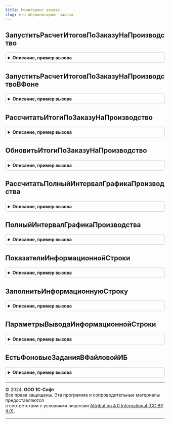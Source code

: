 ```yaml
---
title: Мониторинг заказа
slug: erp-uh/мониторинг-заказа
---
```



## ЗапуститьРасчетИтоговПоЗаказуНаПроизводство
<details style="margin: 1em 0; padding: 0.5em; border: 1px solid #ccc; border-radius: 6px;">

<summary style="font-weight: bold; cursor: pointer;">Описание, пример вызова</summary>

```bsl

Функция ЗапуститьРасчетИтоговПоЗаказуНаПроизводство(ЗаказНаПроизводство, ПолныйРасчет = Ложь) Экспорт
```

Пример вызова
```bsl
Результат = МониторингЗаказа.ЗапуститьРасчетИтоговПоЗаказуНаПроизводство(ЗаказНаПроизводство, ПолныйРасчет);
```
</details>

## ЗапуститьРасчетИтоговПоЗаказуНаПроизводствоВФоне
<details style="margin: 1em 0; padding: 0.5em; border: 1px solid #ccc; border-radius: 6px;">

<summary style="font-weight: bold; cursor: pointer;">Описание, пример вызова</summary>

```bsl

Функция ЗапуститьРасчетИтоговПоЗаказуНаПроизводствоВФоне(ПараметрыПроцедуры, Ключ, ПовтПопытка = Ложь) Экспорт
```

Пример вызова
```bsl
Результат = МониторингЗаказа.ЗапуститьРасчетИтоговПоЗаказуНаПроизводствоВФоне(ПараметрыПроцедуры, Ключ, ПовтПопытка);
```
</details>

## РассчитатьИтогиПоЗаказуНаПроизводство
<details style="margin: 1em 0; padding: 0.5em; border: 1px solid #ccc; border-radius: 6px;">

<summary style="font-weight: bold; cursor: pointer;">Описание, пример вызова</summary>

```bsl

Процедура РассчитатьИтогиПоЗаказуНаПроизводство(Параметры) Экспорт
```

Пример вызова
```bsl
МониторингЗаказа.РассчитатьИтогиПоЗаказуНаПроизводство(Параметры) 
```
</details>

## ОбновитьИтогиПоЗаказуНаПроизводство
<details style="margin: 1em 0; padding: 0.5em; border: 1px solid #ccc; border-radius: 6px;">

<summary style="font-weight: bold; cursor: pointer;">Описание, пример вызова</summary>

```bsl

Процедура ОбновитьИтогиПоЗаказуНаПроизводство(Параметры, АдресХранилища) Экспорт
```

Пример вызова
```bsl
МониторингЗаказа.ОбновитьИтогиПоЗаказуНаПроизводство(Параметры, АдресХранилища) 
```
</details>

## РассчитатьПолныйИнтервалГрафикаПроизводства
<details style="margin: 1em 0; padding: 0.5em; border: 1px solid #ccc; border-radius: 6px;">

<summary style="font-weight: bold; cursor: pointer;">Описание, пример вызова</summary>

```bsl

Функция РассчитатьПолныйИнтервалГрафикаПроизводства(Параметры) Экспорт
```

Пример вызова
```bsl
Результат = МониторингЗаказа.РассчитатьПолныйИнтервалГрафикаПроизводства(Параметры));
```
</details>

## ПолныйИнтервалГрафикаПроизводства
<details style="margin: 1em 0; padding: 0.5em; border: 1px solid #ccc; border-radius: 6px;">

<summary style="font-weight: bold; cursor: pointer;">Описание, пример вызова</summary>

```bsl

Функция ПолныйИнтервалГрафикаПроизводства(ЗаказНаПроизводство) Экспорт
```

Пример вызова
```bsl
Результат = МониторингЗаказа.ПолныйИнтервалГрафикаПроизводства(ЗаказНаПроизводство) 
```
</details>

## ПоказателиИнформационнойСтроки
<details style="margin: 1em 0; padding: 0.5em; border: 1px solid #ccc; border-radius: 6px;">

<summary style="font-weight: bold; cursor: pointer;">Описание, пример вызова</summary>

```bsl

Функция ПоказателиИнформационнойСтроки(ЗаказНаПроизводство, ПараметрыВывода) Экспорт
```

Пример вызова
```bsl
Результат = МониторингЗаказа.ПоказателиИнформационнойСтроки(ЗаказНаПроизводство, ПараметрыВывода) 
```
</details>

## ЗаполнитьИнформационнуюСтроку
<details style="margin: 1em 0; padding: 0.5em; border: 1px solid #ccc; border-radius: 6px;">

<summary style="font-weight: bold; cursor: pointer;">Описание, пример вызова</summary>

```bsl

Процедура ЗаполнитьИнформационнуюСтроку(ЗаказНаПроизводство, ИнформационнаяСтрока, ПараметрыВывода = Неопределено) Экспорт
```

Пример вызова
```bsl
МониторингЗаказа.ЗаполнитьИнформационнуюСтроку(ЗаказНаПроизводство, ИнформационнаяСтрока, ПараметрыВывода);
```
</details>

## ПараметрыВыводаИнформационнойСтроки
<details style="margin: 1em 0; padding: 0.5em; border: 1px solid #ccc; border-radius: 6px;">

<summary style="font-weight: bold; cursor: pointer;">Описание, пример вызова</summary>

```bsl

Функция ПараметрыВыводаИнформационнойСтроки() Экспорт
```

Пример вызова
```bsl
Результат = МониторингЗаказа.ПараметрыВыводаИнформационнойСтроки() 
```
</details>

## ЕстьФоновыеЗаданияВФайловойИБ
<details style="margin: 1em 0; padding: 0.5em; border: 1px solid #ccc; border-radius: 6px;">

<summary style="font-weight: bold; cursor: pointer;">Описание, пример вызова</summary>

```bsl

Функция ЕстьФоновыеЗаданияВФайловойИБ() Экспорт
```

Пример вызова
```bsl
Результат = МониторингЗаказа.ЕстьФоновыеЗаданияВФайловойИБ());
```
</details>

---

© 2024, **ООО 1С-Софт**  
Все права защищены. Эта программа и сопроводительные материалы предоставляются  
в соответствии с условиями лицензии [Attribution 4.0 International (CC BY 4.0)](https://creativecommons.org/licenses/by/4.0/legalcode).

---
